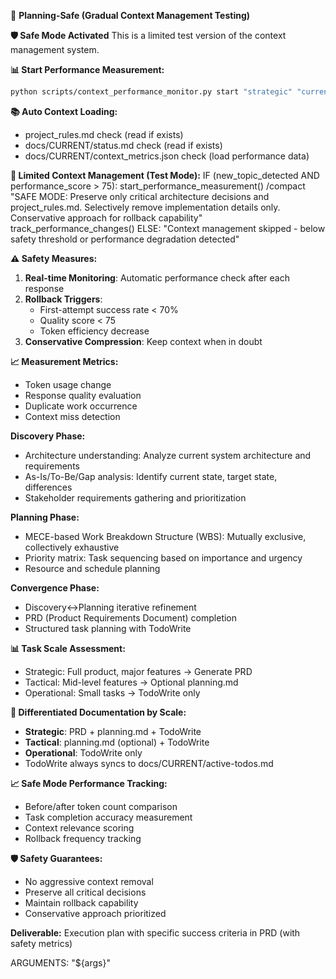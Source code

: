 🎯 **Planning-Safe (Gradual Context Management Testing)**

**🛡️ Safe Mode Activated**
This is a limited test version of the context management system.

**📊 Start Performance Measurement:**
```bash
python scripts/context_performance_monitor.py start "strategic" "current_task_description"
```

**📚 Auto Context Loading:**
- project_rules.md check (read if exists)
- docs/CURRENT/status.md check (read if exists)
- docs/CURRENT/context_metrics.json check (load performance data)

**🔄 Limited Context Management (Test Mode):**
IF (new_topic_detected AND performance_score > 75):
    start_performance_measurement()
    /compact "SAFE MODE: Preserve only critical architecture decisions and project_rules.md. 
             Selectively remove implementation details only. Conservative approach for rollback capability"
    track_performance_changes()
ELSE:
    "Context management skipped - below safety threshold or performance degradation detected"

**⚠️ Safety Measures:**
1. **Real-time Monitoring**: Automatic performance check after each response
2. **Rollback Triggers**: 
   - First-attempt success rate < 70%
   - Quality score < 75
   - Token efficiency decrease
3. **Conservative Compression**: Keep context when in doubt

**📈 Measurement Metrics:**
- Token usage change
- Response quality evaluation
- Duplicate work occurrence
- Context miss detection

**Discovery Phase:**
- Architecture understanding: Analyze current system architecture and requirements
- As-Is/To-Be/Gap analysis: Identify current state, target state, differences
- Stakeholder requirements gathering and prioritization

**Planning Phase:**
- MECE-based Work Breakdown Structure (WBS): Mutually exclusive, collectively exhaustive
- Priority matrix: Task sequencing based on importance and urgency
- Resource and schedule planning

**Convergence Phase:**
- Discovery↔Planning iterative refinement
- PRD (Product Requirements Document) completion
- Structured task planning with TodoWrite

**📊 Task Scale Assessment:**
- Strategic: Full product, major features → Generate PRD
- Tactical: Mid-level features → Optional planning.md
- Operational: Small tasks → TodoWrite only

**💾 Differentiated Documentation by Scale:**
- **Strategic**: PRD + planning.md + TodoWrite
- **Tactical**: planning.md (optional) + TodoWrite
- **Operational**: TodoWrite only
- TodoWrite always syncs to docs/CURRENT/active-todos.md

**📈 Safe Mode Performance Tracking:**
- Before/after token count comparison
- Task completion accuracy measurement
- Context relevance scoring
- Rollback frequency tracking

**🛡️ Safety Guarantees:**
- No aggressive context removal
- Preserve all critical decisions
- Maintain rollback capability
- Conservative approach prioritized

**Deliverable:** Execution plan with specific success criteria in PRD (with safety metrics)

ARGUMENTS: "${args}"
